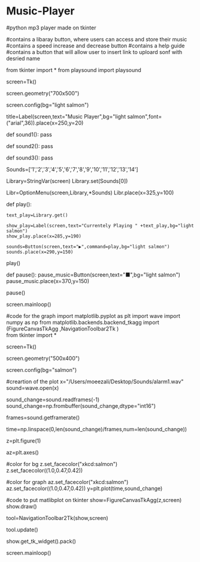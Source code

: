 # Music-Player

#python mp3 player made on tkinter

#contains a libaray button, where users can access and store their music
#contains a speed increase and decrease button
#contains a help guide
#contains a button that will allow user to insert link to uploard sonf with desried name

from tkinter import *
from playsound import playsound 

screen=Tk()

screen.geometry("700x500")

screen.config(bg="light salmon")

title=Label(screen,text="Music Player",bg="light salmon",font=("arial",36)).place(x=250,y=20)

def sound1():
    pass
    
    
def sound2():
    pass
    
def sound3():
    pass
    

Sounds=['1','2','3','4','5','6','7','8','9','10','11','12','13','14']

Library=StringVar(screen)
Library.set(Sounds[0])

Libr=OptionMenu(screen,Library,*Sounds)
Libr.place(x=325,y=100)

    
def play():
    
    text_play=Library.get()
    
    show_play=Label(screen,text="Currentely Playing " +text_play,bg="light salmon")
    show_play.place(x=285,y=190)
    
    sounds=Button(screen,text="▶",command=play,bg="light salmon")
    sounds.place(x=290,y=150)
    
play()

def pause():
    pause_music=Button(screen,text="■",bg="light salmon")
    pause_music.place(x=370,y=150)
    
pause()

screen.mainloop()





#code for the graph
import matplotlib.pyplot as plt
import wave
import numpy as np
from matplotlib.backends.backend_tkagg import (FigureCanvasTkAgg ,NavigationToolbar2Tk )                                     
from tkinter import *

screen=Tk()

screen.geometry("500x400")

screen.config(bg="salmon")



#creartion of the plot
x="/Users/moeezali/Desktop/Sounds/alarm1.wav"
sound=wave.open(x)

sound_change=sound.readframes(-1)
sound_change=np.frombuffer(sound_change,dtype="int16")

frames=sound.getframerate()

time=np.linspace(0,len(sound_change)/frames,num=len(sound_change))
                 
z=plt.figure(1)

az=plt.axes()


#color for bg
z.set_facecolor("xkcd:salmon")
z.set_facecolor((1.0,0.47,0.42))

#color for graph
az.set_facecolor("xkcd:salmon")
az.set_facecolor((1.0,0.47,0.42))
y=plt.plot(time,sound_change)




#code to put matlibplot on tkinter
show=FigureCanvasTkAgg(z,screen)
show.draw()

tool=NavigationToolbar2Tk(show,screen)

tool.update()

show.get_tk_widget().pack()



screen.mainloop()
